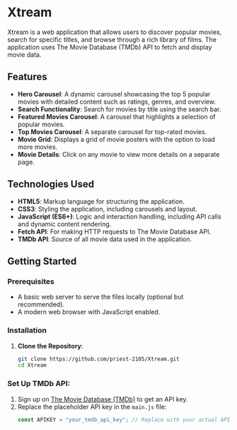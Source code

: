 # Xtream

Xtream is a web application that allows users to discover popular movies, search for specific titles, and browse through a rich library of films. The application uses The Movie Database (TMDb) API to fetch and display movie data.

## Features

- **Hero Carousel**: A dynamic carousel showcasing the top 5 popular movies with detailed content such as ratings, genres, and overview.
- **Search Functionality**: Search for movies by title using the search bar.
- **Featured Movies Carousel**: A carousel that highlights a selection of popular movies.
- **Top Movies Carousel**: A separate carousel for top-rated movies.
- **Movie Grid**: Displays a grid of movie posters with the option to load more movies.
- **Movie Details**: Click on any movie to view more details on a separate page.

## Technologies Used

- **HTML5**: Markup language for structuring the application.
- **CSS3**: Styling the application, including carousels and layout.
- **JavaScript (ES6+)**: Logic and interaction handling, including API calls and dynamic content rendering.
- **Fetch API**: For making HTTP requests to The Movie Database API.
- **TMDb API**: Source of all movie data used in the application.

## Getting Started

### Prerequisites

- A basic web server to serve the files locally (optional but recommended).
- A modern web browser with JavaScript enabled.

### Installation

1. **Clone the Repository**:
   ```bash
   git clone https://github.com/priest-2105/Xtream.git
   cd Xtream

### Set Up TMDb API:

1. Sign up on [The Movie Database (TMDb)](https://www.themoviedb.org/) to get an API key.
2. Replace the placeholder API key in the `main.js` file:
   ```javascript
   const APIKEY = "your_tmdb_api_key"; // Replace with your actual API key
